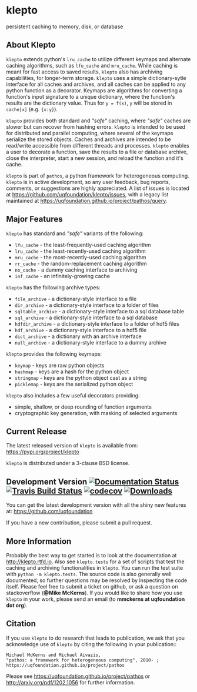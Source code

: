 klepto
====
persistent caching to memory, disk, or database

About Klepto
------------
``klepto`` extends python's ``lru_cache`` to utilize different keymaps and
alternate caching algorithms, such as ``lfu_cache`` and ``mru_cache``.
While caching is meant for fast access to saved results, ``klepto`` also
has archiving capabilities, for longer-term storage. ``klepto`` uses a
simple dictionary-sytle interface for all caches and archives, and all
caches can be applied to any python function as a decorator. Keymaps
are algorithms for converting a function's input signature to a unique
dictionary, where the function's results are the dictionary value.
Thus for ``y = f(x)``, ``y`` will be stored in ``cache[x]`` (e.g. ``{x:y}``).

``klepto`` provides both standard and *"safe"* caching, where *"safe"* caches
are slower but can recover from hashing errors. ``klepto`` is intended
to be used for distributed and parallel computing, where several of
the keymaps serialize the stored objects. Caches and archives are
intended to be read/write accessible from different threads and
processes. ``klepto`` enables a user to decorate a function, save the
results to a file or database archive, close the interpreter,
start a new session, and reload the function and it's cache.

``klepto`` is part of ``pathos``, a python framework for heterogeneous computing.
``klepto`` is in active development, so any user feedback, bug reports, comments,
or suggestions are highly appreciated.  A list of issues is located at https://github.com/uqfoundation/klepto/issues, with a legacy list maintained at https://uqfoundation.github.io/project/pathos/query.


Major Features
--------------
``klepto`` has standard and *"safe"* variants of the following:

* ``lfu_cache`` - the least-frequently-used caching algorithm
* ``lru_cache`` - the least-recently-used caching algorithm
* ``mru_cache`` - the most-recently-used caching algorithm
* ``rr_cache`` - the random-replacement caching algorithm
* ``no_cache`` - a dummy caching interface to archiving
* ``inf_cache`` - an infinitely-growing cache

``klepto`` has the following archive types:

* ``file_archive`` - a dictionary-style interface to a file
* ``dir_archive`` - a dictionary-style interface to a folder of files
* ``sqltable_archive`` - a dictionary-style interface to a sql database table
* ``sql_archive`` - a dictionary-style interface to a sql database
* ``hdfdir_archive`` - a dictionary-style interface to a folder of hdf5 files
* ``hdf_archive`` - a dictionary-style interface to a hdf5 file
* ``dict_archive`` - a dictionary with an archive interface
* ``null_archive`` - a dictionary-style interface to a dummy archive 

``klepto`` provides the following keymaps:

* ``keymap`` - keys are raw python objects
* ``hashmap`` - keys are a hash for the python object
* ``stringmap`` - keys are the python object cast as a string
* ``picklemap`` - keys are the serialized python object

``klepto`` also includes a few useful decorators providing:

* simple, shallow, or deep rounding of function arguments
* cryptographic key generation, with masking of selected arguments


Current Release
---------------
The latest released version of ``klepto`` is available from:
    https://pypi.org/project/klepto

``klepto`` is distributed under a 3-clause BSD license.


Development Version
[![Documentation Status](https://readthedocs.org/projects/klepto/badge/?version=latest)](https://klepto.readthedocs.io/en/latest/?badge=latest)
[![Travis Build Status](https://img.shields.io/travis/uqfoundation/klepto.svg?label=build&logo=travis&branch=master)](https://travis-ci.org/uqfoundation/klepto)
[![codecov](https://codecov.io/gh/uqfoundation/klepto/branch/master/graph/badge.svg)](https://codecov.io/gh/uqfoundation/klepto)
[![Downloads](https://pepy.tech/badge/klepto)](https://pepy.tech/project/klepto)
-------------------
You can get the latest development version with all the shiny new features at:
    https://github.com/uqfoundation

If you have a new contribution, please submit a pull request.


More Information
----------------
Probably the best way to get started is to look at the documentation at
http://klepto.rtfd.io. Also see ``klepto.tests`` for a set of scripts that
test the caching and archiving functionalities in ``klepto``.
You can run the test suite with ``python -m klepto.tests``.  The
source code is also generally well documented, so further questions may
be resolved by inspecting the code itself. Please feel free to submit
a ticket on github, or ask a question on stackoverflow (**@Mike McKerns**).
If you would like to share how you use ``klepto`` in your work, please send
an email (to **mmckerns at uqfoundation dot org**).


Citation
--------
If you use ``klepto`` to do research that leads to publication, we ask that you
acknowledge use of ``klepto`` by citing the following in your publication::

    Michael McKerns and Michael Aivazis,
    "pathos: a framework for heterogeneous computing", 2010- ;
    https://uqfoundation.github.io/project/pathos

Please see https://uqfoundation.github.io/project/pathos or
http://arxiv.org/pdf/1202.1056 for further information.

